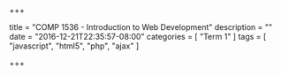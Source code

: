 +++

title = "COMP 1536 - Introduction to Web Development"
description = ""
date = "2016-12-21T22:35:57-08:00"
categories = [
    "Term 1"
]
tags = [
    "javascript",
    "html5",
    "php",
    "ajax"
]

+++
